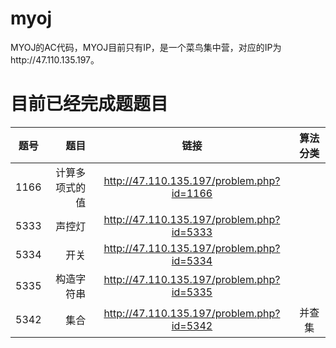 # myoj
MYOJ的AC代码，MYOJ目前只有IP，是一个菜鸟集中营，对应的IP为http://47.110.135.197。

# 目前已经完成题题目
| 题号        | 题目                                  |  链接                                           |  算法分类 |
| --------   | -----:                                | :----:                                         | :-----:  |
| 1166        | 计算多项式的值                         |   http://47.110.135.197/problem.php?id=1166    ||
| 5333        | 声控灯                                |   http://47.110.135.197/problem.php?id=5333    ||
| 5334        | 开关                                  |   http://47.110.135.197/problem.php?id=5334    ||
| 5335        | 构造字符串                            |   http://47.110.135.197/problem.php?id=5335    ||
| 5342        | 集合                            |   http://47.110.135.197/problem.php?id=5342    | 并查集 |